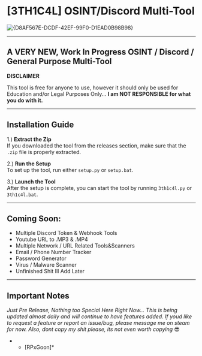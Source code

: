 # [3TH1C4L] OSINT/Discord Multi-Tool
![{D8AF567E-DCDF-42EF-99F0-D1EAD0B98B98}](https://github.com/user-attachments/assets/1d0e02b0-852a-493b-b8c0-3f7be149a91b)


---

## A VERY NEW, Work In Progress OSINT / Discord / General Purpose Multi-Tool

**DISCLAIMER**  

This tool is free for anyone to use, however it should only be used for Education and/or Legal Purposes Only... **I am NOT RESPONSIBLE for what you do with it.**

---

## Installation Guide

1.) **Extract the Zip**  
   If you downloaded the tool from the releases section, make sure that the `.zip` file is properly extracted.

2.) **Run the Setup**  
   To set up the tool, run either `setup.py` or `setup.bat`.

3.) **Launch the Tool**  
   After the setup is complete, you can start the tool by running `3th1c4l.py` or `3th1c4l.bat`.

---

## Coming Soon:

- Multiple Discord Token & Webhook Tools
- Youtube URL to .MP3 & .MP4
- Multiple Network / URL Related Tools&Scanners
- Email / Phone Number Tracker
- Password Generator
- Virus / Malware Scanner
- Unfinished Shit Ill Add Later

---

## Important Notes

*Just Pre Release, Nothing too Special Here Right Now...*
*This is being updated almost daily and will continue to have features added.*
*If youd like to request a feature or report an issue/bug, please message me on steam for now.*
*Also, dont copy my shit please, its not even worth copying* 😎


* - [RPxGoon]*

